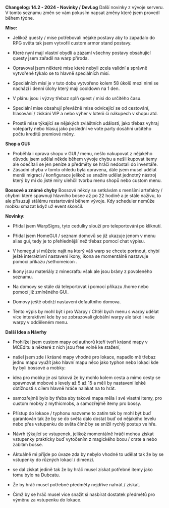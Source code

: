 **Changelog: 14.2 - 2024 - Novinky / DevLog**
Další novinky z vývoje serveru.
V tomto seznamu změn se vám pokusím napsat změny které jsem provedl během týdne.

**Mise:**
- Jelikož questy / mise potřebovali nějaké postavy aby to zapadalo do RPG světa tak jsem vytvořil custom armor stand postavy.
- Které nyní mají vlastní obydlí a zázamí všechny postavy obsahující questy jsem zařadil na warp příroda.

- Opravoval jsem některé mise které nebyli zcela validní a správně vytvořené týkalo se to hlavně speciálních misí.
- Speciálních misí je v tuto dobu vytvořeno kolem 58 úkolů mezi nimi se nachází i denní úlohy který mají cooldown na 1 den.
- V plánu jsou i výzvy třebaz splň quest / misi do určitého času.

- Speciální mise obsahují převážně mise odvícející se od cestování, hlasování / získání VIP a nebo výher v loterii či nákupech v shopu atd.
- Prostě mise týkající se nějakých zvláštních událostí, jako třebaz vyhraj voteparty nebo hlasuj jako poslední ve vote party dosáhni určitého počtu kreditů premiové měny.

**Shop a GUI:**
- Proběhla i oprava shopu v GUI / menu, nešlo nakupovat z nějakého důvodu jsem udělal někde během vývoje chybu a nešli kupovat itemy ale odečítali se jen peníze a předměty se hráči nedostali do inventáře.
- Zásadní chyba v tomto ohledu byla opravena, dále jsem musel udělat menší migraci / konfigurace jelikož se snažím udělat jednotný nástroj který by mi do jisté míry ulehčil tvorbu menu shopů nebo custom menu.

**Bossové a známé chyby**
Bossové někdy se setkávám s menšími artefakty / chybmi které spawnují hlavního bosee až po 22 hodině a je stále naživu, to ale přisuzuji stálému restartování během vývoje.
Kdy scheduler nemůže mobku smazat když už event skončil.

**Novinky:**
- Přidal jsem WarpSigns, tyto cedulky slouží pro teleportování po kliknutí.
- Přidal jsem HomeGUI / seznam domovů se již ukazuje jenom v menu alias gui, tedy je to přehlednější než třebaz pomocí chat výpisu.
- V homegui si můžete najít na který váš warp se chcete portnout, chybí ještě interaktivní nastavení ikony, ikona se momentálně nastavuje pomocí příkazu /sethomeicon <domov> <icon>.
- Ikony jsou materiály z minecraftu však ale jsou brány z povoleného seznamu.
- Na domovy se stále dá teleportovat i pomocí příkazu /home <domov> nebo pomocí již zmíněného GUI.
- Domovy ještě obdrží nastavení defaultního domova.

- Tento výpis by mohl být i pro Warpy / Chtěl bych menu s warpy udělat více interaktivní kde by se zobrazovali globální warpy ale také i vaše warpy v odděleném menu.

**Další Idea a Návrhy**
- Prohlížel jsem custom mapy od authorů kteří tvoří krásné mapy v MCEditu a některé z nich jsou free volně ke stažení, 
- našel jsem zde i krásné mapy vhodné pro lokace, napadlo mě třebaz jednu mapu využít jako hlavní mapu něco jako typhon nebo lokaci kde by byli bossové a mobky:
- idea pro mobky je asi taková že by mohlo kolem cesta a mimo cesty se spawnovat mobové s levely až 5 až 15 a měli by nastavení lehké obtížnosti s cílem hlavně hráče nalákat na to hrát.
- samozřejmě bylo by třeba aby taková mapa měla i své vlastní itemy, pro custom mobky z mythicmobs, a samozřejmě itemy pro bossy.
- Přístup do lokace / typhonu nazveme to zatím tak by mohl být buď garantován tak že by se do světa dalo dostat buď od nějakého levelu nebo přes vstupenku do světa čímž by se snížil rychlý postup ve hře.

- Návrh týkající se vstupenek, jelikož momentálně hráči mohou získat vstupenky prakticky buď vytočením z magického boxu / crate a nebo zabitím bosse. 
- Aktuálně mi příjde po úvaze zda by nebylo vhodné to udělat tak že by se vstupenky do různých lokací / dimenzí.
- se dal získat jedině tak že by hráč musel získat potřebné itemy jako tomu bylo na Dubcatu.
- Že by hráč musel potřebné předměty nejdříve nahrát / získat. 
- Čímž by se hráč musel více snažit si nasbírat dostatek předmětů pro výměnu za vstupenku do lokace.
